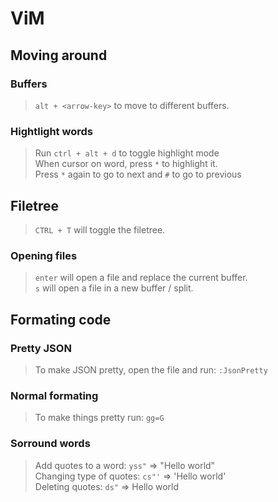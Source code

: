 # ViM

## Moving around
### Buffers
> `alt + <arrow-key>` to move to different buffers.

### Hightlight words

> Run `ctrl + alt + d` to toggle highlight mode  
> When cursor on word, press `*` to highlight it.  
> Press `*` again to go to next and `#` to go to previous

## Filetree
> `CTRL + T` will toggle the filetree.

### Opening files
> `enter` will open a file and replace the current buffer.  
> `s` will open a file in a new buffer / split.


## Formating code
### Pretty JSON
> To make JSON pretty, open the file and run: `:JsonPretty`

### Normal formating
> To make things pretty run: `gg=G`

### Sorround words
> Add quotes to a word: `yss"` => "Hello world"  
> Changing type of quotes: `cs"'` => 'Hello world'  
> Deleting quotes: `ds"` => Hello world
